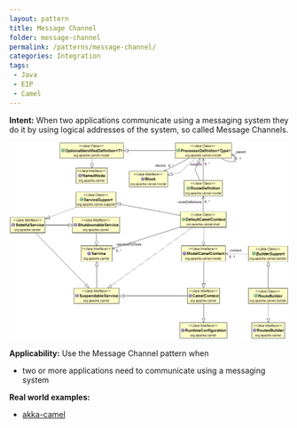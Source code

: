```yaml
---
layout: pattern
title: Message Channel
folder: message-channel
permalink: /patterns/message-channel/
categories: Integration
tags: 
 - Java
 - EIP
 - Camel
---
```


**Intent:** When two applications communicate using a messaging system they do it by using logical addresses
of the system, so called Message Channels.

![alt text](./etc/message-channel.png "Message Channel")

**Applicability:** Use the Message Channel pattern when

* two or more applications need to communicate using a messaging system

**Real world examples:**

* [akka-camel](http://doc.akka.io/docs/akka/snapshot/scala/camel.html)
